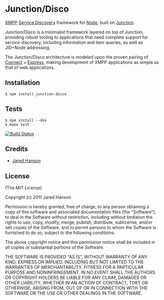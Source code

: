 # Junction/Disco

[XMPP](http://xmpp.org/) [Service Discovery](http://xmpp.org/extensions/xep-0030.html)
framework for [Node](http://nodejs.org), built on [Junction](http://github.com/jaredhanson/junction).

Junction/Disco is a minimalist framework layered on top of Junction, providing
robust tooling to applications that need complete support for service discovery,
including information and item queries, as well as JID+Node addressing.

The Junction/Disco architecture is modeled upon the proven pairing of
[Connect](http://www.senchalabs.org/connect/) + [Express](http://expressjs.com/),
making development of XMPP applications as simple as that of web applications.

## Installation

    $ npm install junction-disco

## Tests

    $ npm install --dev
    $ make test

[![Build Status](https://secure.travis-ci.org/jaredhanson/junction-disco.png)](http://travis-ci.org/jaredhanson/junction-disco)

## Credits

  - [Jared Hanson](http://github.com/jaredhanson)

## License

(The MIT License)

Copyright (c) 2011 Jared Hanson

Permission is hereby granted, free of charge, to any person obtaining a copy of
this software and associated documentation files (the "Software"), to deal in
the Software without restriction, including without limitation the rights to
use, copy, modify, merge, publish, distribute, sublicense, and/or sell copies of
the Software, and to permit persons to whom the Software is furnished to do so,
subject to the following conditions:

The above copyright notice and this permission notice shall be included in all
copies or substantial portions of the Software.

THE SOFTWARE IS PROVIDED "AS IS", WITHOUT WARRANTY OF ANY KIND, EXPRESS OR
IMPLIED, INCLUDING BUT NOT LIMITED TO THE WARRANTIES OF MERCHANTABILITY, FITNESS
FOR A PARTICULAR PURPOSE AND NONINFRINGEMENT. IN NO EVENT SHALL THE AUTHORS OR
COPYRIGHT HOLDERS BE LIABLE FOR ANY CLAIM, DAMAGES OR OTHER LIABILITY, WHETHER
IN AN ACTION OF CONTRACT, TORT OR OTHERWISE, ARISING FROM, OUT OF OR IN
CONNECTION WITH THE SOFTWARE OR THE USE OR OTHER DEALINGS IN THE SOFTWARE.
